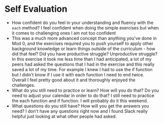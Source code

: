# Self Evaluation

- How confident do you feel in your understanding and fluency with the `each` method?
I feel confident when doing the simple exercises but when it comes to challenging ones I am not too confident
- This was a much more advanced concept than anything you've done in Mod 0, and the exercises required you to push yourself to apply other background knowledge or learn things outside of the curriculum - how did that feel? Did you have productive struggle? Unproductive struggle?
In this exercise it took me less time than I had anticipated, a lot of my peers had asked the questions that I had in the exercise and this really saved a lot of my time. For example I knew I had to use the if function but I didn't know if I use it with each function I need to end twice. Overall I feel pretty good about it and thoroughly enjoyed the challenges.
- What do you still need to practice or learn? How will you do that? Do you need to adjust your calendar in order to do that?
I still need to practice the each function and if function. I will probably do it this weekend.
- What questions do you still have? How will you get the answers you need?
I don't have any questions right now and I found Slack really helpful just looking at what other people had asked. 
